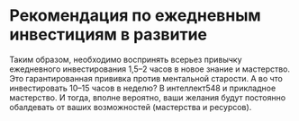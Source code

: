 # Рекомендация по ежедневным инвестициям в развитие

Таким образом, необходимо воспринять всерьез привычку ежедневного инвестирования 1,5–2 часов в новое знание и мастерство. Это гарантированная прививка против ментальной старости. А во что инвестировать 10–15 часов в неделю? В интеллект548 и прикладное мастерство. И тогда, вполне вероятно, ваши желания будут постоянно обалдевать от ваших возможностей (мастерства и ресурсов).
